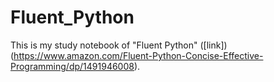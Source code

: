 # Fluent_Python
This is my study notebook of "Fluent Python" ([link])(https://www.amazon.com/Fluent-Python-Concise-Effective-Programming/dp/1491946008).
